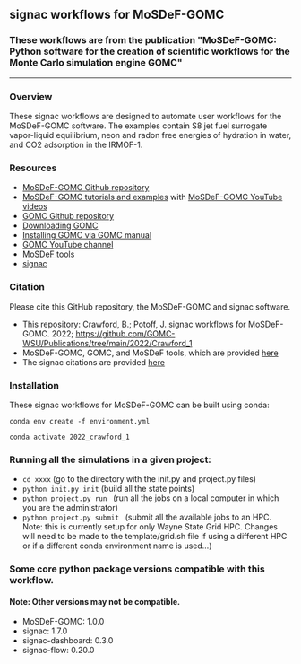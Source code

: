 ## signac workflows for MoSDeF-GOMC

### These workflows are from the publication "MoSDeF-GOMC: Python software for the creation of scientific workflows for the Monte Carlo simulation engine GOMC"
--------

### Overview
These signac workflows are designed to automate user workflows for the MoSDeF-GOMC software. The examples contain S8 jet fuel surrogate vapor-liquid equilibrium, neon and radon free energies of hydration in water, and CO2 adsorption in the IRMOF-1.

### Resources
 - [MoSDeF-GOMC Github repository](https://github.com/GOMC-WSU/MoSDeF-GOMC)
 - [MoSDeF-GOMC tutorials and examples](https://github.com/GOMC-WSU/GOMC_Examples/tree/main/MoSDef-GOMC) with [MoSDeF-GOMC YouTube videos](https://www.youtube.com/watch?v=7StVoUCGkHs&list=PLdxD0z6HRx8Y9VhwcODxAHNQBBJDRvxMf)
 - [GOMC Github repository](https://github.com/GOMC-WSU)
 - [Downloading GOMC](https://github.com/GOMC-WSU/GOMC)
 - [Installing GOMC via GOMC manual](https://github.com/GOMC-WSU/Manual)
 - [GOMC YouTube channel](https://www.youtube.com/channel/UCueLGE6tuOyu-mvxIt-U1HQ/playlists)
 - [MoSDeF tools](https://mosdef.org/)
 - [signac](https://signac.io)

### Citation

Please cite this GitHub repository, the MoSDeF-GOMC and signac software.

 - This repository:  Crawford, B.; Potoff, J. signac workflows for MoSDeF-GOMC. 2022; https://github.com/GOMC-WSU/Publications/tree/main/2022/Crawford_1
 - MoSDeF-GOMC, GOMC, and MoSDeF tools, which are provided [here](https://mosdef-gomc.readthedocs.io/en/latest/reference/citing_mosdef_gomc_python.html)
 - The signac citations are provided [here](https://docs.signac.io/en/latest/acknowledge.html)

 ### Installation

These signac workflows for MoSDeF-GOMC can be built using conda:

`conda env create -f environment.yml`

`conda activate 2022_crawford_1`

 ### Running all the simulations in a given project:
  -  `cd xxxx` (go to the directory with the init.py and project.py files)
  -  `python init.py init` (build all the state points)
  -  `python project.py run ` (run all the jobs on a local computer in which you are the administrator)
  -  `python project.py submit ` (submit all the available jobs to an HPC.  Note: this is currently setup for only Wayne State Grid HPC.  Changes will need to be made to the template/grid.sh file if using a different HPC or if a different conda environment name is used...)


 ### Some core python package versions compatible with this workflow.  
 #### Note: Other versions may not be compatible.
   - MoSDeF-GOMC:       1.0.0
   - signac:            1.7.0
   - signac-dashboard:  0.3.0
   - signac-flow:       0.20.0